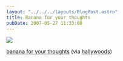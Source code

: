 ```yaml
---
layout: "../../../layouts/BlogPost.astro"
title: Banana for your thoughts
pubDate: 2007-05-27 11:33:00
---
```


![](/images/notes/banana-for-your-thoughts.jpg)

[banana for your thoughts](https://www.flickr.com/photos/hallywoods/472289819/) (via
[hallywoods](http://flickr.com/photos/hallywoods))
